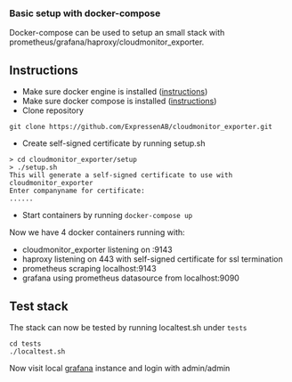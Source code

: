 ### Basic setup with docker-compose

Docker-compose can be used to setup an small stack with prometheus/grafana/haproxy/cloudmonitor_exporter.

## Instructions
* Make sure docker engine is installed ([instructions](https://docs.docker.com/engine/installation/))
* Make sure docker compose is installed ([instructions](https://docs.docker.com/compose/install/))
* Clone repository

`git clone https://github.com/ExpressenAB/cloudmonitor_exporter.git`
* Create self-signed certificate by running setup.sh
```
> cd cloudmonitor_exporter/setup
> ./setup.sh
This will generate a self-signed certificate to use with cloudmonitor_exporter
Enter companyname for certificate:
......
```
* Start containers by running `docker-compose up`

Now we have 4 docker containers running with:
* cloudmonitor_exporter listening on :9143
* haproxy listening on 443 with self-signed certificate for ssl termination
* prometheus scraping localhost:9143
* grafana using prometheus datasource from localhost:9090

## Test stack

The stack can now be tested by running localtest.sh under `tests`
```
cd tests
./localtest.sh
```

Now visit local [grafana](http://localhost:3000) instance and login with admin/admin
